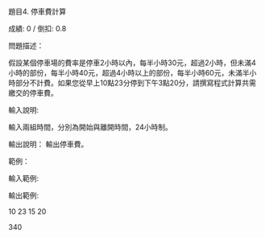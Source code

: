 ###
題目4. 停車費計算

成績: 0 / 倒扣: 0.8

問題描述：

假設某個停車場的費率是停車2小時以內，每半小時30元，超過2小時，但未滿4小時的部份，每半小時40元，超過4小時以上的部份，每半小時60元，未滿半小時部分不計費。如果您從早上10點23分停到下午3點20分，請撰寫程式計算共需繳交的停車費。

輸入說明:

輸入兩組時間，分別為開始與離開時間，24小時制。

輸出說明：
輸出停車費。

範例：

輸入範例:

輸出範例:

10 23
15 20

340
###

